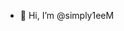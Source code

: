 - 👋 Hi, I’m @simply1eeM

<!---
simply1eeM/simply1eeM is a ✨ special ✨ repository because its `README.md` (this file) appears on your GitHub profile.
You can click the Preview link to take a look at your changes.
--->
